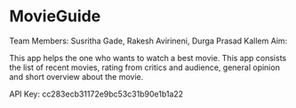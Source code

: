 # MovieGuide
Team Members: Susritha Gade, Rakesh Avirineni, Durga Prasad Kallem
Aim: <p>This app helps the one who wants to watch a best movie. This app consists the list of recent movies, rating from critics and audience, general opinion and short overview about the movie.<p>
API Key: cc283ecb31172e9bc53c31b90e1b1a22
